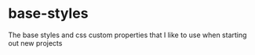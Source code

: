 # base-styles
The base styles and css custom properties that I like to use when starting out new projects
